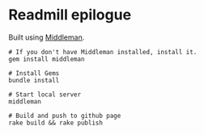 # Readmill epilogue

Built using [Middleman](http://middlemanapp.com/).

    # If you don't have Middleman installed, install it.
    gem install middleman
    
    # Install Gems
    bundle install
    
    # Start local server
    middleman
    
    # Build and push to github page
    rake build && rake publish

